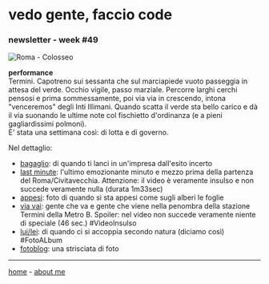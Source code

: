 # vedo gente, faccio code  
### newsletter - week #49  

![](https://drive.google.com/uc?id=1lPGE_3bC5l5ncPZ_ersXoaz6DpWtpsP9 "Roma - Colosseo")  

**performance**  
Termini. Capotreno sui sessanta che sul marciapiede vuoto passeggia in attesa del verde. Occhio vigile, passo marziale. Percorre larghi cerchi pensosi e prima sommessamente, poi via via in crescendo, intona  "venceremos" degli Inti Illimani. Quando scatta il verde sta bello carico e dà il via suonando le ultime note col fischietto d'ordinanza (e a pieni gagliardissimi polmoni).  
E' stata una settimana così: di lotta e di governo.   

Nel dettaglio:  

- [bagaglio](/19wk36-bagaglio-interarete.html): di quando ti lanci in un'impresa dall'esito incerto  
- [last minute](https://youtu.be/Gd9Uqjbtc94): l'ultimo emozionante minuto e mezzo prima della partenza del Roma/Civitavecchia. Attenzione: il video è veramente insulso e non succede veramente nulla (durata 1m33sec)      
- [appesi](https://photos.app.goo.gl/ckHYESejN2H6qt3S6): foto di quando si sta appesi come sugli alberi le foglie    
- [via vai](https://youtu.be/Pu4mT19fQVY): gente che va e gente che viene nella penombra della stazione Termini della Metro B. Spoiler: nel video non succede veramente niente di speciale (46 sec.) #VideoInsulso
- [lui/lei](https://photos.app.goo.gl/auwH1qsLiHtnewvEA):  di quando ci si accoppia secondo natura (diciamo così) #FotoALbum     
- [fotoblog](https://photos.app.goo.gl/ys8AAiCGfMq13ojq5): una strisciata di foto         


---  
[home](/index.md) - [about me](/aboutme.md)